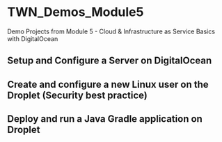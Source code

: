 # TWN_Demos_Module5
Demo Projects from Module 5 - Cloud &amp; Infrastructure as Service Basics with DigitalOcean

## Setup and Configure a Server on DigitalOcean

## Create and configure a new Linux user on the Droplet (Security best practice)

## Deploy and run a Java Gradle application on Droplet
